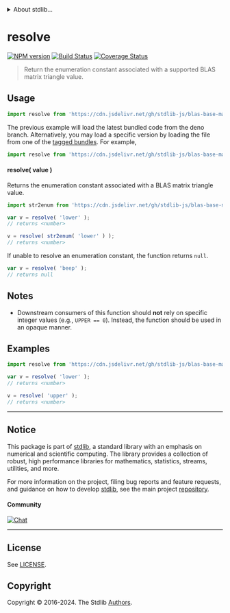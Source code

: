 <!--

@license Apache-2.0

Copyright (c) 2024 The Stdlib Authors.

Licensed under the Apache License, Version 2.0 (the "License");
you may not use this file except in compliance with the License.
You may obtain a copy of the License at

   http://www.apache.org/licenses/LICENSE-2.0

Unless required by applicable law or agreed to in writing, software
distributed under the License is distributed on an "AS IS" BASIS,
WITHOUT WARRANTIES OR CONDITIONS OF ANY KIND, either express or implied.
See the License for the specific language governing permissions and
limitations under the License.

-->


<details>
  <summary>
    About stdlib...
  </summary>
  <p>We believe in a future in which the web is a preferred environment for numerical computation. To help realize this future, we've built stdlib. stdlib is a standard library, with an emphasis on numerical and scientific computation, written in JavaScript (and C) for execution in browsers and in Node.js.</p>
  <p>The library is fully decomposable, being architected in such a way that you can swap out and mix and match APIs and functionality to cater to your exact preferences and use cases.</p>
  <p>When you use stdlib, you can be absolutely certain that you are using the most thorough, rigorous, well-written, studied, documented, tested, measured, and high-quality code out there.</p>
  <p>To join us in bringing numerical computing to the web, get started by checking us out on <a href="https://github.com/stdlib-js/stdlib">GitHub</a>, and please consider <a href="https://opencollective.com/stdlib">financially supporting stdlib</a>. We greatly appreciate your continued support!</p>
</details>

# resolve

[![NPM version][npm-image]][npm-url] [![Build Status][test-image]][test-url] [![Coverage Status][coverage-image]][coverage-url] <!-- [![dependencies][dependencies-image]][dependencies-url] -->

> Return the enumeration constant associated with a supported BLAS matrix triangle value.

<!-- Section to include introductory text. Make sure to keep an empty line after the intro `section` element and another before the `/section` close. -->

<section class="intro">

</section>

<!-- /.intro -->

<!-- Package usage documentation. -->



<section class="usage">

## Usage

```javascript
import resolve from 'https://cdn.jsdelivr.net/gh/stdlib-js/blas-base-matrix-triangle-resolve-enum@deno/mod.js';
```
The previous example will load the latest bundled code from the deno branch. Alternatively, you may load a specific version by loading the file from one of the [tagged bundles](https://github.com/stdlib-js/blas-base-matrix-triangle-resolve-enum/tags). For example,

```javascript
import resolve from 'https://cdn.jsdelivr.net/gh/stdlib-js/blas-base-matrix-triangle-resolve-enum@v0.1.0-deno/mod.js';
```

#### resolve( value )

Returns the enumeration constant associated with a BLAS matrix triangle value.

```javascript
import str2enum from 'https://cdn.jsdelivr.net/gh/stdlib-js/blas-base-matrix-triangle-str2enum@deno/mod.js';

var v = resolve( 'lower' );
// returns <number>

v = resolve( str2enum( 'lower' ) );
// returns <number>
```

If unable to resolve an enumeration constant, the function returns `null`.

```javascript
var v = resolve( 'beep' );
// returns null
```

</section>

<!-- /.usage -->

<!-- Package usage notes. Make sure to keep an empty line after the `section` element and another before the `/section` close. -->

<section class="notes">

## Notes

-   Downstream consumers of this function should **not** rely on specific integer values (e.g., `UPPER == 0`). Instead, the function should be used in an opaque manner.

</section>

<!-- /.notes -->

<!-- Package usage examples. -->

<section class="examples">

## Examples

<!-- eslint no-undef: "error" -->

```javascript
import resolve from 'https://cdn.jsdelivr.net/gh/stdlib-js/blas-base-matrix-triangle-resolve-enum@deno/mod.js';

var v = resolve( 'lower' );
// returns <number>

v = resolve( 'upper' );
// returns <number>
```

</section>

<!-- /.examples -->

<!-- Section to include cited references. If references are included, add a horizontal rule *before* the section. Make sure to keep an empty line after the `section` element and another before the `/section` close. -->

<section class="references">

</section>

<!-- /.references -->

<!-- Section for related `stdlib` packages. Do not manually edit this section, as it is automatically populated. -->

<section class="related">

</section>

<!-- /.related -->

<!-- Section for all links. Make sure to keep an empty line after the `section` element and another before the `/section` close. -->


<section class="main-repo" >

* * *

## Notice

This package is part of [stdlib][stdlib], a standard library with an emphasis on numerical and scientific computing. The library provides a collection of robust, high performance libraries for mathematics, statistics, streams, utilities, and more.

For more information on the project, filing bug reports and feature requests, and guidance on how to develop [stdlib][stdlib], see the main project [repository][stdlib].

#### Community

[![Chat][chat-image]][chat-url]

---

## License

See [LICENSE][stdlib-license].


## Copyright

Copyright &copy; 2016-2024. The Stdlib [Authors][stdlib-authors].

</section>

<!-- /.stdlib -->

<!-- Section for all links. Make sure to keep an empty line after the `section` element and another before the `/section` close. -->

<section class="links">

[npm-image]: http://img.shields.io/npm/v/@stdlib/blas-base-matrix-triangle-resolve-enum.svg
[npm-url]: https://npmjs.org/package/@stdlib/blas-base-matrix-triangle-resolve-enum

[test-image]: https://github.com/stdlib-js/blas-base-matrix-triangle-resolve-enum/actions/workflows/test.yml/badge.svg?branch=v0.1.0
[test-url]: https://github.com/stdlib-js/blas-base-matrix-triangle-resolve-enum/actions/workflows/test.yml?query=branch:v0.1.0

[coverage-image]: https://img.shields.io/codecov/c/github/stdlib-js/blas-base-matrix-triangle-resolve-enum/main.svg
[coverage-url]: https://codecov.io/github/stdlib-js/blas-base-matrix-triangle-resolve-enum?branch=main

<!--

[dependencies-image]: https://img.shields.io/david/stdlib-js/blas-base-matrix-triangle-resolve-enum.svg
[dependencies-url]: https://david-dm.org/stdlib-js/blas-base-matrix-triangle-resolve-enum/main

-->

[chat-image]: https://img.shields.io/gitter/room/stdlib-js/stdlib.svg
[chat-url]: https://app.gitter.im/#/room/#stdlib-js_stdlib:gitter.im

[stdlib]: https://github.com/stdlib-js/stdlib

[stdlib-authors]: https://github.com/stdlib-js/stdlib/graphs/contributors

[umd]: https://github.com/umdjs/umd
[es-module]: https://developer.mozilla.org/en-US/docs/Web/JavaScript/Guide/Modules

[deno-url]: https://github.com/stdlib-js/blas-base-matrix-triangle-resolve-enum/tree/deno
[deno-readme]: https://github.com/stdlib-js/blas-base-matrix-triangle-resolve-enum/blob/deno/README.md
[umd-url]: https://github.com/stdlib-js/blas-base-matrix-triangle-resolve-enum/tree/umd
[umd-readme]: https://github.com/stdlib-js/blas-base-matrix-triangle-resolve-enum/blob/umd/README.md
[esm-url]: https://github.com/stdlib-js/blas-base-matrix-triangle-resolve-enum/tree/esm
[esm-readme]: https://github.com/stdlib-js/blas-base-matrix-triangle-resolve-enum/blob/esm/README.md
[branches-url]: https://github.com/stdlib-js/blas-base-matrix-triangle-resolve-enum/blob/main/branches.md

[stdlib-license]: https://raw.githubusercontent.com/stdlib-js/blas-base-matrix-triangle-resolve-enum/main/LICENSE

</section>

<!-- /.links -->
